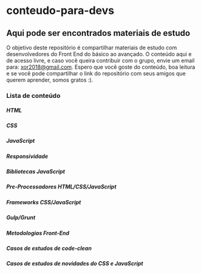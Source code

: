 # conteudo-para-devs

## Aqui pode ser encontrados materiais de estudo

O objetivo deste repositório é compartilhar materiais de estudo com desenvolvedores do Front End do básico ao avançado. O conteúdo aqui e de acesso livre, e caso você queira contribuir com o grupo, envie um email para: xor2018@gmail.com. Espero que você goste do conteúdo, boa leitura e se você pode compartilhar o link do repositório com seus amigos que querem aprender, somos gratos :).

### Lista de conteúdo

##### HTML 
##### CSS
##### JavaScript
##### Responsividade
##### Bibliotecas JavaScript 
##### Pre-Processadores HTML/CSS/JavaScript
##### Frameworks CSS/JavaScript
##### Gulp/Grunt
##### Metodologias Front-End
##### Casos de estudos de code-clean
##### Casos de estudos de novidades do CSS e JavaScript  
